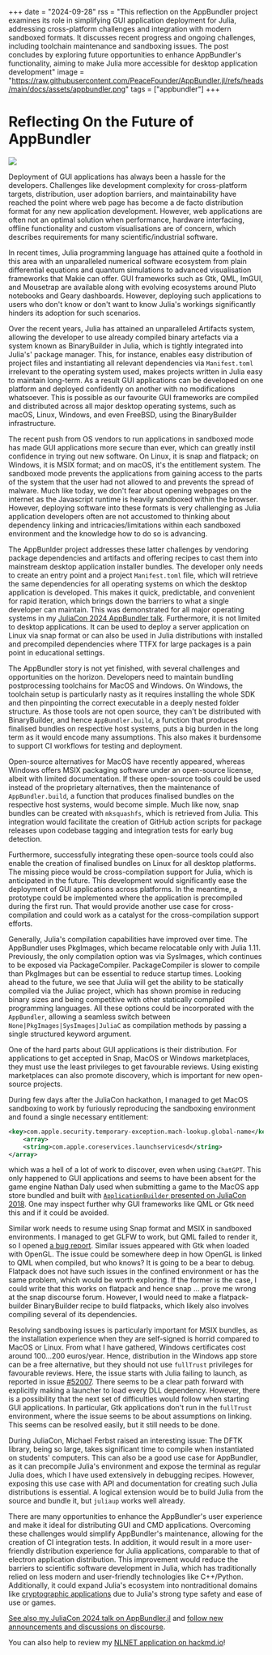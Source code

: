 +++
date = "2024-09-28"
rss = "This reflection on the AppBundler project examines its role in simplifying GUI application deployment for Julia, addressing cross-platform challenges and integration with modern sandboxed formats. It discusses recent progress and ongoing challenges, including toolchain maintenance and sandboxing issues. The post concludes by exploring future opportunities to enhance AppBundler's functionality, aiming to make Julia more accessible for desktop application development"
image = "https://raw.githubusercontent.com/PeaceFounder/AppBundler.jl/refs/heads/main/docs/assets/appbundler.png"
tags = ["appbundler"]
+++

# Reflecting On the Future of AppBundler

![](https://raw.githubusercontent.com/PeaceFounder/AppBundler.jl/refs/heads/main/docs/assets/appbundler.png)

Deployment of GUI applications has always been a hassle for the developers. Challenges like development complexity for cross-platform targets, distribution, user adoption barriers, and maintainability have reached the point where web page has become a de facto distribution format for any new application development. However, web applications are often not an optimal solution when performance, hardware interfacing, offline functionality and custom visualisations are of concern, which describes requirements for many scientific/industrial software. 

In recent times, Julia programming language has attained quite a foothold in this area with an unparalleled numerical software ecosystem from plain differential equations and quantum simulations to advanced visualisation frameworks that Makie can offer. GUI frameworks such as Gtk, QML, ImGUI, and Mousetrap are available along with evolving ecosystems around Pluto notebooks and Geary dashboards. However, deploying such applications to users who don't know or don't want to know Julia's workings significantly hinders its adoption for such scenarios. 

Over the recent years, Julia has attained an unparalleled Artifacts system, allowing the developer to use already compiled binary artefacts via a system known as BinaryBuilder in Julia, which is tightly integrated into Julia's' package manager. This, for instance, enables easy distribution of project files and instantiating all relevant dependencies via `Manifest.toml` irrelevant to the operating system used, makes projects written in Julia easy to maintain long-term. As a result GUI applications can be developed on one platform and deployed confidently on another with no modifications whatsoever. This is possible as our favourite GUI frameworks are compiled and distributed across all major desktop operating systems, such as macOS, Linux, Windows, and even FreeBSD, using the BinaryBuilder infrastructure. 

The recent push from OS vendors to run applications in sandboxed mode has made GUI applications more secure than ever, which can greatly instil confidence in trying out new software. On Linux, it is snap and flatpack; on Windows, it is MSIX format; and on macOS, it's the entitlement system. The sandboxed mode prevents the applications from gaining access to the parts of the system that the user had not allowed to and prevents the spread of malware. Much like today, we don't fear about opening webpages on the internet as the Javascript runtime is heavily sandboxed within the browser. However, deploying software into these formats is very challenging as Julia application developers often are not accustomed to thinking about dependency linking and intricacies/limitations within each sandboxed environment and the knowledge how to do so is advancing. 

The AppBunlder project addresses these latter challenges by vendoring package dependencies and artifacts and offering recipes to cast them into mainstream desktop application installer bundles. The developer only needs to create an entry point and a project `Manifest.toml` file, which will retrieve the same dependencies for all operating systems on which the desktop application is developed. This makes it quick, predictable, and convenient for rapid iteration, which brings down the barriers to what a single developer can maintain. This was demonstrated for all major operating systems in my [JuliaCon 2024 AppBundler talk](https://www.youtube.com/watch?v=wICPVpDa7aw). Furthermore, it is not limited to desktop applications. It can be used to deploy a server application on Linux via snap format or can also be used in Julia distributions with installed and precompiled dependencies where TTFX for large packages is a pain point in educational settings.

The AppBundler story is not yet finished, with several challenges and opportunities on the horizon. Developers need to maintain bundling postprocessing toolchains for MacOS and Windows. On Windows, the toolchain setup is particularly nasty as it requires installing the whole SDK and then pinpointing the correct executable in a deeply nested folder structure. As those tools are not open source, they can't be distributed with BinaryBuilder, and hence `AppBundler.build`, a function that produces finalised bundles on respective host systems, puts a big burden in the long term as it would encode many assumptions. This also makes it burdensome to support CI workflows for testing and deployment. 

Open-source alternatives for MacOS have recently appeared, whereas Windows offers MSIX packaging software under an open-source license, albeit with limited documentation. If these open-source tools could be used instead of the proprietary alternatives, then the maintenance of `AppBundler.build`, a function that produces finalised bundles on the respective host systems, would become simple. Much like now, snap bundles can be created with `mksquashfs`, which is retrieved from Julia. This integration would facilitate the creation of GitHub action scripts for package releases upon codebase tagging and integration tests for early bug detection.

Furthermore, successfully integrating these open-source tools could also enable the creation of finalised bundles on Linux for all desktop platforms. The missing piece would be cross-compilation support for Julia, which is anticipated in the future. This development would significantly ease the deployment of GUI applications across platforms. In the meantime, a prototype could be implemented where the application is precompiled during the first run. That would provide another use case for cross-compilation and could work as a catalyst for the cross-compilation support efforts.

Generally, Julia's compilation capabilities have improved over time. The AppBundler uses PkgImages, which became relocatable only with Julia 1.11. Previously, the only compilation option was via SysImages, which continues to be exposed via PackageCompiler. PackageCompiler is slower to compile than PkgImages but can be essential to reduce startup times. Looking ahead to the future, we see that Julia will get the ability to be statically compiled via the Juliac project, which has shown promise in reducing binary sizes and being competitive with other statically compiled programming languages. All these options could be incorporated with the `AppBundler`, allowing a seamless switch between `None|PkgImages|SysImages|JuliaC` as compilation methods by passing a single structured keyword argument. 

One of the hard parts about GUI applications is their distribution. For applications to get accepted in Snap, MacOS or Windows marketplaces, they must use the least privileges to get favourable reviews. Using existing marketplaces can also promote discovery, which is important for new open-source projects. 

During few days after the JuliaCon hackathon, I managed to get MacOS sandboxing to work by furiously reproducing the sandboxing environment and found a single necessary entitlement:

```xml
<key>com.apple.security.temporary-exception.mach-lookup.global-name</key>
    <array>
    <string>com.apple.coreservices.launchservicesd</string>
</array>
```

which was a hell of a lot of work to discover, even when using `ChatGPT`.  This only happened to GUI applications and seems to have been absent for the game engine Nathan Daly used when submitting a game to the MacOS app store bundled and built with [`ApplicationBuilder` presented on JuliaCon 2018](https://www.youtube.com/watch?v=kSp6d3qSb3I). One may inspect further why GUI frameworks like QML or Gtk need this and if it could be avoided.

Similar work needs to resume using Snap format and MSIX in sandboxed environments. I managed to get GLFW to work, but QML failed to render it, so I opened [a bug report](https://github.com/JuliaGraphics/QML.jl/issues/191). Similar issues appeared with Gtk when loaded with OpenGL. The issue could be somewhere deep in how OpenGL is linked to QML when compiled, but who knows? It is going to be a bear to debug. Flatpack does not have such issues in the confined environment or has the same problem, which would be worth exploring. If the former is the case, I could write that this works on flatpack and hence snap ... prove me wrong at the snap discourse forum. However, I would need to make a flatpack-builder BinaryBuilder recipe to build flatpacks, which likely also involves compiling several of its dependencies.

Resolving sandboxing issues is particularly important for MSIX bundles, as the installation experience when they are self-signed is horrid compared to MacOS or Linux. From what I have gathered, Windows certificates cost around 100...200 euros/year. Hence, distribution in the Windows app store can be a free alternative, but they should not use `fullTrust` privileges for favourable reviews. Here, the issue starts with Julia failing to launch, as reported in issue [#52007](https://github.com/JuliaLang/julia/issues/52007). There seems to be a clear path forward with explicitly making a launcher to load every DLL dependency. However, there is a possibility that the next set of difficulties would follow when starting GUI applications. In particular, Gtk applications don't run in the `fullTrust` environment, where the issue seems to be about assumptions on linking. This seems can be resolved easily, but it still needs to be done. 

During JuliaCon, Michael Ferbst raised an interesting issue: The DFTK library, being so large, takes significant time to compile when instantiated on students' computers. This can also be a good use case for AppBundler, as it can precompile Julia's environment and expose the terminal as regular Julia does, which I have used extensively in debugging recipes. However, exposing this use case with API and documentation for creating such Julia distributions is essential. A logical extension would be to build Julia from the source and bundle it, but `juliaup` works well already.

There are many opportunities to enhance the AppBundler's user experience and make it ideal for distributing GUI and CMD applications. Overcoming these challenges would simplify AppBundler's maintenance, allowing for the creation of CI integration tests. In addition, it would result in a more user-friendly distribution experience for Julia applications, comparable to that of electron application distribution. This improvement would reduce the barriers to scientific software development in Julia, which has traditionally relied on less modern and user-friendly technologies like C++/Python. Additionally, it could expand Julia's ecosystem into nontraditional domains like [cryptographic applications](https://peacefounder.org/CryptoGroups.jl/dev/) due to Julia's strong type safety and ease of use or games.

[See also my JuliaCon 2024 talk on AppBundler.jl](https://www.youtube.com/watch?v=wICPVpDa7aw) and [follow new announcements and discussions on discourse](https://discourse.julialang.org/t/ann-appbundler-jl-bundle-your-julia-gui-application/106971).

You can also help to review my [NLNET application on hackmd.io](https://hackmd.io/@JanisErdmanis/Skl6zR-RR)!
